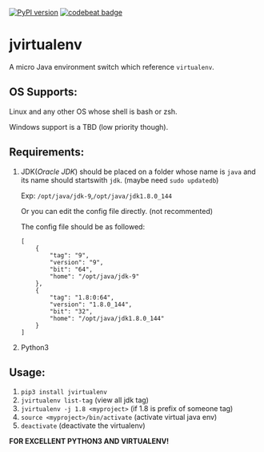 [![PyPI version](https://badge.fury.io/py/jvirtualenv.svg)](https://badge.fury.io/py/jvirtualenv)
[![codebeat badge](https://codebeat.co/badges/7bd988f9-7f2c-4701-951e-92dfe16be5ab)](https://codebeat.co/projects/github-com-minghu6-jvirtualenv-master)
# jvirtualenv
A micro Java environment switch which reference `virtualenv`.

## OS Supports:
Linux and any other OS whose shell is bash or zsh.

Windows support is a TBD (low priority though).

## Requirements:
1. JDK(*Oracle JDK*) should be placed on a folder whose name is `java`
and its name should startswith `jdk`. (maybe need `sudo updatedb`)

    Exp: `/opt/java/jdk-9`,`/opt/java/jdk1.8.0_144`

    Or you can edit the config file directly. (not recommented)
    
    The config file should be as followed:
    ```
    [
        {
            "tag": "9",
            "version": "9",
            "bit": "64",
            "home": "/opt/java/jdk-9"
        },
        {
            "tag": "1.8:0:64",
            "version": "1.8.0_144",
            "bit": "32",
            "home": "/opt/java/jdk1.8.0_144"
        }
   ]
   
    ```
    
2. Python3
    
## Usage:

1. `pip3 install jvirtualenv`
2. `jvirtualenv list-tag` (view all jdk tag)
3. `jvirtualenv -j 1.8 <myproject>` (if 1.8 is prefix of someone tag)
4. `source <myproject>/bin/activate` (activate virtual java env)
5. `deactivate` (deactivate the virtualenv)


**FOR EXCELLENT PYTHON3 AND VIRTUALENV!**

